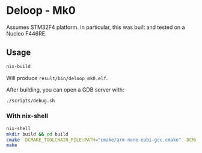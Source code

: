 # Deloop - Mk0

Assumes STM32F4 platform. In particular, this was built and tested on a Nucleo F446RE.

## Usage

```sh
nix-build
```

Will produce `result/bin/deloop_mk0.elf`.

After building, you can open a GDB server with:

```sh
./scripts/debug.sh
```

### With nix-shell

```sh
nix-shell
mkdir build && cd build
cmake -DCMAKE_TOOLCHAIN_FILE:PATH="cmake/arm-none-eabi-gcc.cmake" -DCMAKE_BUILD_TYPE=Debug ..
make
```
